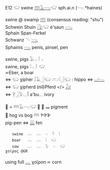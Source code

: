 E12 𓃟 swine [𓆷](𓆷)[𓄿](𓄿)[𓂸](𓂸)𓃟 sph.ai.n (𓂸 *haines)  

swine @ swamp [𓆷](𓆷) (consensus reading: "shu")  
Schwein Shuin [𓆄](𓆄)[𓅱](𓅱)𓃟  e'saun [𓂺](𓂺)  
Sphain Span-Ferkel  
Schwanz 𓄢 [𓂸](𓂸)  
Sphainis [𓂸](𓂸) penis, pinsel, pen  

swine, pigs 𓄿 𓊪 𓎛 𓏯  
swine, pigs 𓇋 𓊪 𓎛 𓃟  
⋍Eber, a boar  
⇔ 𓃯 χipher 𓆼𓄿𓃀𓃯  𓂧𓇋𓃀𓃯  : hippo   ⇔ [𓄒](𓄒)[𓄑](𓄑)  
⇔ 𓃯 χipherd  (nil)Pferd  </> [𓃗](𓃗)  
⇔ 𓋁𓃀𓅱𓈓𓌟  a'bu𓈓  ivory  


🐖 = 𓆷𓄿𓂸𓃟 🐷 🐽 🜽 pigment  
🐖 hog vs bog 𓆷 𐁂𐂊𐂋  
pig-pen ⇔ [𓇏](𓇏) fen  

```  
   swine  𓂋  𓂋  𓏏  𓄜  𓏪  
   boar   𓂋  𓂋  𓇋  𓃟  
   sow    𓂋  𓂋  𓅱  𓏏  𓃟  
χοῖρος @GR  
```  
using full [𓂋](𓂋) χοῖροn ⋍ corn  
